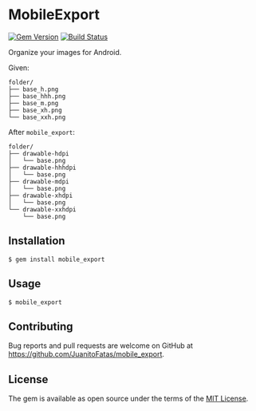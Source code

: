 # MobileExport

[![Gem Version](https://badge.fury.io/rb/mobile_export.svg)](https://badge.fury.io/rb/mobile_export)
[![Build Status](https://travis-ci.org/JuanitoFatas/mobile_export.svg?branch=master)](https://travis-ci.org/JuanitoFatas/mobile_export)

Organize your images for Android.

Given:

```
folder/
├── base_h.png
├── base_hhh.png
├── base_m.png
├── base_xh.png
└── base_xxh.png
```

After `mobile_export`:

```
folder/
├── drawable-hdpi
│   └── base.png
├── drawable-hhhdpi
│   └── base.png
├── drawable-mdpi
│   └── base.png
├── drawable-xhdpi
│   └── base.png
└── drawable-xxhdpi
    └── base.png
```

## Installation

    $ gem install mobile_export

## Usage

    $ mobile_export

## Contributing

Bug reports and pull requests are welcome on GitHub at https://github.com/JuanitoFatas/mobile_export.

## License

The gem is available as open source under the terms of the [MIT License](http://opensource.org/licenses/MIT).
